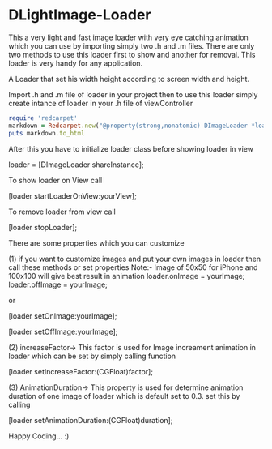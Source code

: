# DLightImage-Loader
This a very light and fast image loader with very eye catching animation which you can use by importing simply two .h and .m files. There are only two methods to use this loader first to show and another for removal. This loader is very handy for any application.

A Loader that set his width height according to screen width and height.

Import .h and .m file of loader in your project then to use this loader simply create intance of loader in your .h file of viewController
```ruby
require 'redcarpet'
markdown = Redcarpet.new("@property(strong,nonatomic) DImageLoader *loader;")
puts markdown.to_html
```


After this you have to initialize loader class before showing loader in view

loader = [DImageLoader shareInstance];

To show loader on View call

[loader startLoaderOnView:yourView];

To remove loader from view call

[loader stopLoader];

There are some properties which you can customize

(1) if you want to customize images and put your own images in loader then call these methods or set properties
Note:- Image of 50x50 for iPhone and 100x100 will give best result in animation
loader.onImage = yourImage;
loader.offImage = yourImage;

or

[loader setOnImage:yourImage];

[loader setOffImage:yourImage];

(2) increaseFactor-> This factor is used for Image increament animation in loader which can be set by simply calling function

[loader setIncreaseFactor:(CGFloat)factor];

(3) AnimationDuration-> This property is used for determine animation duration of one image of loader which is default set to 0.3.
set this by calling

[loader setAnimationDuration:(CGFloat)duration];


Happy Coding... :)


